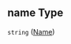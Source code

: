 ## name Type

`string` ([Name](iea43_wra_data_model-properties-measurement-location-items-properties-measurement-point-items-properties-name.md))
